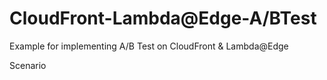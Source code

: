 # CloudFront-Lambda@Edge-A/BTest

Example for implementing A/B Test on CloudFront & Lambda@Edge

Scenario

